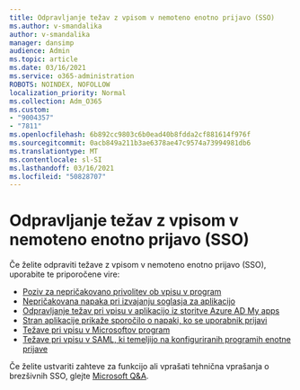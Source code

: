 ```yaml
---
title: Odpravljanje težav z vpisom v nemoteno enotno prijavo (SSO)
ms.author: v-smandalika
author: v-smandalika
manager: dansimp
audience: Admin
ms.topic: article
ms.date: 03/16/2021
ms.service: o365-administration
ROBOTS: NOINDEX, NOFOLLOW
localization_priority: Normal
ms.collection: Adm_O365
ms.custom:
- "9004357"
- "7811"
ms.openlocfilehash: 6b892cc9803c6b0ead40b8fdda2cf881614f976f
ms.sourcegitcommit: 0acb849a211b3ae6378ae47c9574a73994981db6
ms.translationtype: MT
ms.contentlocale: sl-SI
ms.lasthandoff: 03/16/2021
ms.locfileid: "50828707"
---
```

# <a name="troubleshoot-seamless-single-sign-on-sso-user-sign-in-issues"></a>Odpravljanje težav z vpisom v nemoteno enotno prijavo (SSO)

Če želite odpraviti težave z vpisom v nemoteno enotno prijavo (SSO), uporabite te priporočene vire:

- [Poziv za nepričakovano privolitev ob vpisu v program](https://docs.microsoft.com/azure/active-directory/manage-apps/application-sign-in-unexpected-user-consent-prompt) 
- [Nepričakovana napaka pri izvajanju soglasja za aplikacijo](https://docs.microsoft.com/azure/active-directory/manage-apps/application-sign-in-unexpected-user-consent-error) 
- [Odpravljanje težav pri vpisu v aplikacijo iz storitve Azure AD My apps](https://docs.microsoft.com/azure/active-directory/manage-apps/application-sign-in-other-problem-access-panel) 
- [Stran aplikacije prikaže sporočilo o napaki, ko se uporabnik prijavi](https://docs.microsoft.com/azure/active-directory/manage-apps/application-sign-in-problem-application-error)
- [Težave pri vpisu v Microsoftov program](https://docs.microsoft.com/azure/active-directory/manage-apps/application-sign-in-problem-first-party-microsoft) 
- [Težave pri vpisu v SAML, ki temeljijo na konfiguriranih programih enotne prijave](https://docs.microsoft.com/azure/active-directory/manage-apps/application-sign-in-problem-federated-sso-gallery)

Če želite ustvariti zahteve za funkcijo ali vprašati tehnična vprašanja o brezšivnih SSO, glejte [Microsoft Q&A](https://docs.microsoft.com/answers/topics/azure-ad-single-sign-on.html).

